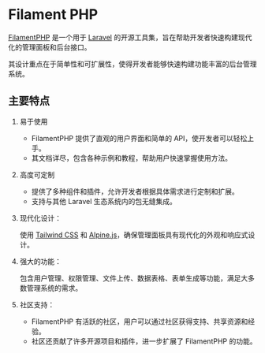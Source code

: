 
# Filament PHP

[FilamentPHP](https://filamentphp.com/docs/) 是一个用于 [Laravel](https://laravel.com/docs) 的开源工具集，旨在帮助开发者快速构建现代化的管理面板和后台接口。

其设计重点在于简单性和可扩展性，使得开发者能够快速构建功能丰富的后台管理系统。

## 主要特点

1. 易于使用

   - FilamentPHP 提供了直观的用户界面和简单的 API，使开发者可以轻松上手。
   - 其文档详尽，包含各种示例和教程，帮助用户快速掌握使用方法。

2. 高度可定制

   - 提供了多种组件和插件，允许开发者根据具体需求进行定制和扩展。
   - 支持与其他 Laravel 生态系统内的包无缝集成。

3. 现代化设计：

    使用 [Tailwind CSS](https://tailwindcss.com/docs) 和 [Alpine.js](https://alpinejs.dev/start-here)，确保管理面板具有现代化的外观和响应式设计。

4. 强大的功能：

    包含用户管理、权限管理、文件上传、数据表格、表单生成等功能，满足大多数管理系统的需求。

5. 社区支持：

   - FilamentPHP 有活跃的社区，用户可以通过社区获得支持、共享资源和经验。
   - 社区还贡献了许多开源项目和插件，进一步扩展了 FilamentPHP 的功能。

